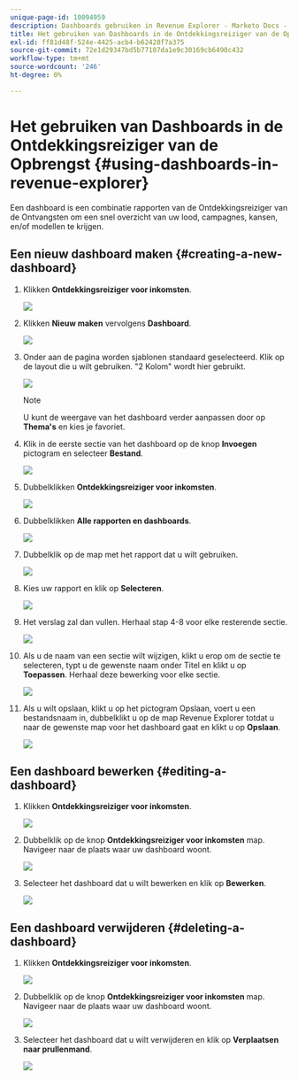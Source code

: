 ```yaml
---
unique-page-id: 10094959
description: Dashboards gebruiken in Revenue Explorer - Marketo Docs - Productdocumentatie
title: Het gebruiken van Dashboards in de Ontdekkingsreiziger van de Opbrengst
exl-id: ff81d48f-524e-4425-acb4-b62428f7a375
source-git-commit: 72e1d29347bd5b77107da1e9c30169cb6490c432
workflow-type: tm+mt
source-wordcount: '246'
ht-degree: 0%

---
```


# Het gebruiken van Dashboards in de Ontdekkingsreiziger van de Opbrengst {#using-dashboards-in-revenue-explorer}

Een dashboard is een combinatie rapporten van de Ontdekkingsreiziger van de Ontvangsten om een snel overzicht van uw lood, campagnes, kansen, en/of modellen te krijgen.

## Een nieuw dashboard maken {#creating-a-new-dashboard}

1. Klikken **Ontdekkingsreiziger voor inkomsten**.

   ![](assets/one.png)

1. Klikken **Nieuw maken** vervolgens **Dashboard**.

   ![](assets/two.png)

1. Onder aan de pagina worden sjablonen standaard geselecteerd. Klik op de layout die u wilt gebruiken. &quot;2 Kolom&quot; wordt hier gebruikt.

   ![](assets/three.png)

   >[!NOTE]
   >
   >U kunt de weergave van het dashboard verder aanpassen door op **Thema&#39;s** en kies je favoriet.

1. Klik in de eerste sectie van het dashboard op de knop **Invoegen** pictogram en selecteer **Bestand**.

   ![](assets/four.png)

1. Dubbelklikken **Ontdekkingsreiziger voor inkomsten**.

   ![](assets/five.png)

1. Dubbelklikken **Alle rapporten en dashboards**.

   ![](assets/six.png)

1. Dubbelklik op de map met het rapport dat u wilt gebruiken.

   ![](assets/seven.png)

1. Kies uw rapport en klik op **Selecteren**.

   ![](assets/eight.png)

1. Het verslag zal dan vullen. Herhaal stap 4-8 voor elke resterende sectie.

   ![](assets/nine.png)

1. Als u de naam van een sectie wilt wijzigen, klikt u erop om de sectie te selecteren, typt u de gewenste naam onder Titel en klikt u op **Toepassen**. Herhaal deze bewerking voor elke sectie.

   ![](assets/ten.png)

1. Als u wilt opslaan, klikt u op het pictogram Opslaan, voert u een bestandsnaam in, dubbelklikt u op de map Revenue Explorer totdat u naar de gewenste map voor het dashboard gaat en klikt u op **Opslaan**.

   ![](assets/eleven.png)

## Een dashboard bewerken {#editing-a-dashboard}

1. Klikken **Ontdekkingsreiziger voor inkomsten**.

   ![](assets/one.png)

1. Dubbelklik op de knop **Ontdekkingsreiziger voor inkomsten** map. Navigeer naar de plaats waar uw dashboard woont.

   ![](assets/thirteen.png)

1. Selecteer het dashboard dat u wilt bewerken en klik op **Bewerken**.

   ![](assets/fourteen.png)

## Een dashboard verwijderen {#deleting-a-dashboard}

1. Klikken **Ontdekkingsreiziger voor inkomsten**.

   ![](assets/one.png)

1. Dubbelklik op de knop **Ontdekkingsreiziger voor inkomsten** map. Navigeer naar de plaats waar uw dashboard woont.

   ![](assets/thirteen.png)

1. Selecteer het dashboard dat u wilt verwijderen en klik op **Verplaatsen naar prullenmand**.

   ![](assets/fifteen.png)
